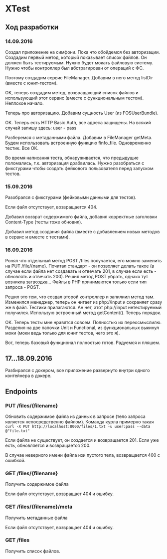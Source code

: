 XTest
=====

## Ход разработки

### 14.09.2016

Создал приложение на симфони. Пока что обойдемся без авторизации. Создадим первый метод, который
показывает список файлов. Он должен быть тестируемым. Нужно будет мокать файловую систему.
Нужно чтобы контроллер был абстрагирован от операций с ФС.

Поэтому создадим сервис FileManager. Добавим в него метод listDir (вместе с юнит-тестом).

ОК, теперь создадим метод, возвращающий список файлов и использующий этот сервис
(вместе с функциональным тестом). Неплохое начало.

Теперь про авторизацию. Добавим сущность User (из FOSUserBundle).

ОК. Теперь есть HTTP Basic Auth, все адреса защищены. На всякий случай 
запишу здесь: user - pass 

Разберемся с метаданными файла. Добавим в FileManager getMeta.
Будем использовать встроенную функцию finfo_file. Одновременно тестик. Все ОК.

Во время написания теста, обнаруживается, что предыдущие поломались,
т.к. авторизация доабвилась. Нужно разобраться с фикстурами чтобы создать
фейкового пользователя перед запуском тестов.

### 15.09.2016
Разобрался с фикстурами (фейковыми данными для тестов).

Если файл отсутствует, возвращается 404.

Добавил возврат содержимого файла, добавил корректные заголовки Content-Type (тесты
тоже обновил).

Добавил метод создания файла (вместе с добавлением новых методов в сервис и вместе с
тестами).


### 16.09.2016
Ронял что отдельный метод POST /files получается, его можно заменить
на PUT /file/{name}. Почитал стандарт - он позволяет делать такое 
(в случае если файла нет создавать и отвечать 201, в случае если есть - 
обновлять и отвечать 200). Решил метод POST убрать, однако тут возникла загвоздка...
Файлы в PHP принимаются только если тип запроса - POST.

Решил это тем, что создал второй контроллер и запилиил метод там.
Изменился менеджер, теперь он читает из php://input и сохраняет сразу же
в файл. Тестики прилагаются. Ан нет, этот php://input нетестируемый получился.
Использую встроенный метод getContent(). Теперь порядок.

ОК. Теперь тесты мне нравятся совсем. Полностью их переосмыслилю. Разделил на две папочки
Unit и Functional, из функциональных выкинул моки (моки ведь только для юнит тестов, чего это я).

Вот, теперь базовый функционал полностью готов. Радуемся и пляшем.

## 17...18.09.2016
Разбирался с докером, все приложение развернуто внутри одного контейнера в докере.


## Endpoints

### PUT /files/{filename}
Обновить содержимое файла из данных в запросе (тело запроса является непосредственно файлом).
Команда курла примерно такая
`curl -X PUT http://localhost:8000/files/1.txt -u user:pass --data @"file.txt"`

Если файла не существует, он создается и возвращается 201. Если уже есть, обновляется
и возвращается 200.

В случае неверного имени файла изи пустого тела, возвращается 400 с ошибкой.


### GET /files/{filename}
Получить содержимое файла

Если файл отсутствует, возвращает 404 и ошибку.


### GET /files/{filename}/meta
Получить метаданные файла

Если файл отсутствует, возвращает 404 и ошибку.


### GET /files
Получить список файлов.


